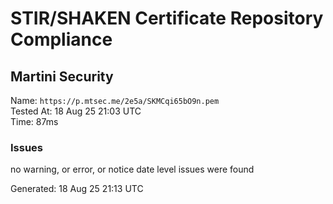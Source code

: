 # STIR/SHAKEN Certificate Repository Compliance

## Martini Security

Name: `https://p.mtsec.me/2e5a/SKMCqi65bO9n.pem`\
Tested At: 18 Aug 25 21:03 UTC\
Time: 87ms

### Issues

no warning, or error, or notice date level issues were found

Generated: 18 Aug 25 21:13 UTC